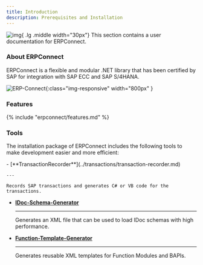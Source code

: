 ```yaml
---
title: Introduction
description: Prerequisites and Installation
---
```


![img](site:assets/images/logos/theo-thumbs.png){ .lg .middle width="30px"} This section contains a user documentation for ERPConnect.
 <br>

### About ERPConnect

ERPConnect is a flexible and modular .NET library that has been certified by SAP for integration with SAP ECC and SAP S/4HANA.

![ERP-Connect](site:assets/images/erpconnect/documentation/architecture_erpconnect.png){:class="img-responsive" width="800px" }

### Features

{% include "erpconnect/features.md" %}

### Tools

The installation package of ERPConnect includes the following tools to make development easier and more efficient:

<div class="grid cards" markdown>
-   [**TransactionRecorder**](../transactions/transaction-recorder.md) 

	---
	
	Records SAP transactions and generates C# or VB code for the transactions.
	
-   [**IDoc-Schema-Generator**](../idocs/idocs-schema-generator.md) 

	---
	
	Generates an XML file that can be used to load IDoc schemas with high performance.

-   [**Function-Template-Generator**](../bapis-and-function-modules/function-template-generator.md) 

	---
	
	Generates reusable XML templates for Function Modules and BAPIs.
</div>